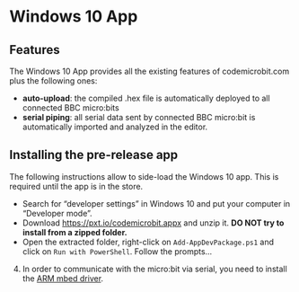 # Windows 10 App

## Features

The Windows 10 App provides all the existing features of codemicrobit.com plus the following ones:

* **auto-upload**: the compiled .hex file is automatically deployed to all connected BBC micro:bits
* **serial piping**: all serial data sent by connected BBC micro:bit is automatically imported and analyzed in the editor.

## Installing the pre-release app

The following instructions allow to side-load the Windows 10 app. This is required until the app is in the store.
 
*	Search for “developer settings” in Windows 10 and put your computer in “Developer mode”. 
*	Download https://pxt.io/codemicrobit.appx and unzip it. **DO NOT try to install from a zipped folder.**
*	Open the extracted folder, right-click on `Add-AppDevPackage.ps1` and click on `Run with PowerShell`. Follow the prompts…

4) In order to communicate with the micro:bit via serial, you need to install the [ARM mbed driver](https://developer.mbed.org/handbook/Windows-serial-configuration).
